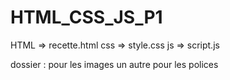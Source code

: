 # HTML_CSS_JS_P1
HTML => recette.html
css => style.css
js => script.js

dossier : pour les images
un autre pour les polices
